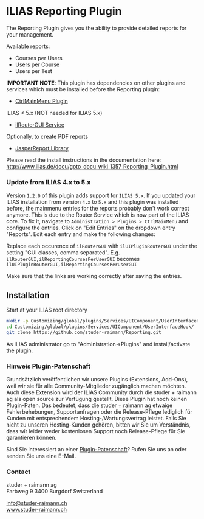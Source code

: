 ILIAS Reporting Plugin
======================

The Reporting Plugin gives you the ability to provide detailed reports for your management.

Available reports:
- Courses per Users
- Users per Course
- Users per Test

**IMPORTANT NOTE**: This plugin has dependencies on other plugins and services which must be installed before the Reporting plugin:
* [CtrlMainMenu Plugin](https://github.com/studer-raimann/CtrlMainMenu)

ILIAS < 5.x (NOT needed for ILIAS 5.x)
* [ilRouterGUI Service](https://github.com/studer-raimann/RouterService)

Optionally, to create PDF reports
* [JasperReport Library](https://github.com/studer-raimann/JasperReport)

Please read the install instructions in the documentation here:
http://www.ilias.de/docu/goto_docu_wiki_1357_Reporting_Plugin.html

### Update from ILIAS 4.x to 5.x
Version `1.2.0` of this plugin adds support for `ILIAS 5.x`. If you updated your ILIAS installation from version `4.x` to `5.x` and this plugin was installed before, the mainmenu entries for the reports probably don't work correct anymore. This is due to the Router Service which is now part of the ILIAS core. To fix it, navigate to `Administration > Plugins > CtrlMainMenu` and configure the entries. Click on "Edit Entries" on the dropdown entry "Reports". Edit each entry and make the following changes:

Replace each occurence of `ilRouterGUI` with `ilUIPluginRouterGUI` under the setting "GUI classes, comma separated". E.g. `ilRouterGUI,ilReportingCoursesPerUserGUI` becomes `ilUIPluginRouterGUI,ilReportingCoursesPerUserGUI`

Make sure that the links are working correctly after saving the entries.

Installation
------------
Start at your ILIAS root directory
```bash
mkdir -p Customizing/global/plugins/Services/UIComponent/UserInterfaceHook/
cd Customizing/global/plugins/Services/UIComponent/UserInterfaceHook/
git clone https://github.com/studer-raimann/Reporting.git
```
As ILIAS administrator go to "Administration->Plugins" and install/activate the plugin.


### Hinweis Plugin-Patenschaft
Grundsätzlich veröffentlichen wir unsere Plugins (Extensions, Add-Ons), weil wir sie für alle Community-Mitglieder zugänglich machen möchten. Auch diese Extension wird der ILIAS Community durch die studer + raimann ag als open source zur Verfügung gestellt. Diese Plugin hat noch keinen Plugin-Paten. Das bedeutet, dass die studer + raimann ag etwaige Fehlerbehebungen, Supportanfragen oder die Release-Pflege lediglich für Kunden mit entsprechendem Hosting-/Wartungsvertrag leistet. Falls Sie nicht zu unseren Hosting-Kunden gehören, bitten wir Sie um Verständnis, dass wir leider weder kostenlosen Support noch Release-Pflege für Sie garantieren können.

Sind Sie interessiert an einer [Plugin-Patenschaft](https://studer-raimann.ch/produkte/ilias-plugins/plugin-patenschaften/)? Rufen Sie uns an oder senden Sie uns eine E-Mail.

### Contact
studer + raimann ag  
Farbweg 9
3400 Burgdorf
Switzerland 

info@studer-raimann.ch  
www.studer-raimann.ch  
